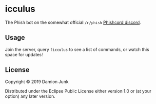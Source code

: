 # icculus

The Phish bot on the somewhat official `/r/phish` [Phishcord discord](https://discord.gg/MFh8dGC).

## Usage

Join the server, query `?icculus` to see a list of commands, or watch this space for updates!

## License

Copyright © 2019 Damion Junk

Distributed under the Eclipse Public License either version 1.0 or (at
your option) any later version.
